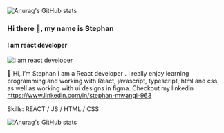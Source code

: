  
  ![Anurag's GitHub stats](https://github-readme-stats.vercel.app/api?username=stephanjosh&theme=dark&show_icons=true)
### Hi there 👋, my name is Stephan
#### I am react developer
![I am react developer](https://arturssmirnovs.github.io/github-profile-readme-generator/images/banner.png)

👋 Hi, I’m Stephan I am a React developer . I really enjoy learning programming and working with React, javascript, typescript, html and css as well as working with ui designs in figma. Checkout my linkedin https://www.linkedin.com/in/stephan-mwangi-963

Skills:  REACT / JS / HTML / CSS

 ![Anurag's GitHub stats](https://github-readme-stats.vercel.app/api?username=stephanjosh&theme=dark&show_icons=true) 




